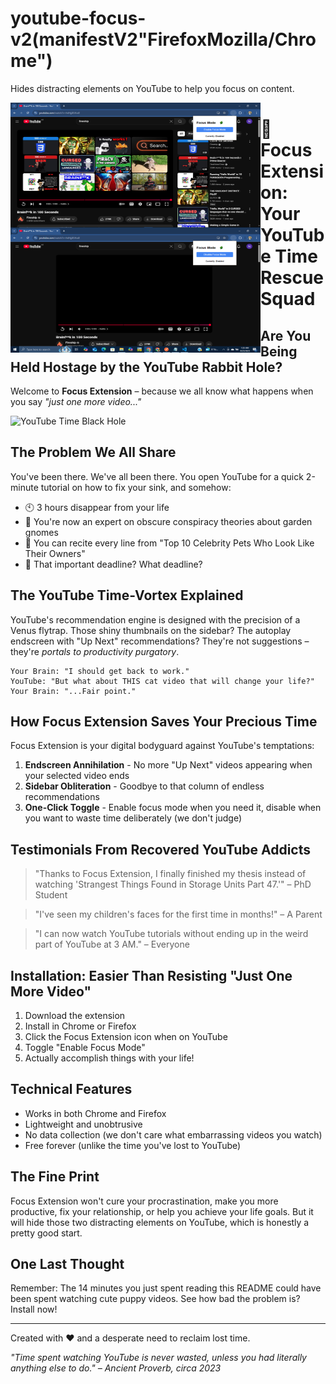 # youtube-focus-v2(manifestV2"FirefoxMozilla/Chrome")

Hides distracting elements on YouTube to help you focus on content.

<img align="left" alt="Coding" width="400" height = "200" src="/images/Ad5.PNG">

<img align="left" alt="Coding" width="400" height = "200" src="/images/Ad6.PNG">

# 🎯 Focus Extension: Your YouTube Time Rescue Squad

## Are You Being Held Hostage by the YouTube Rabbit Hole?

Welcome to **Focus Extension** – because we all know what happens when you say _"just one more video..."_

![YouTube Time Black Hole](https://media.giphy.com/media/l0HlBO7eyXzSZkJri/giphy.gif)

## The Problem We All Share

You've been there. We've all been there. You open YouTube for a quick 2-minute tutorial on how to fix your sink, and somehow:

- 🕙 3 hours disappear from your life
- 🐰 You're now an expert on obscure conspiracy theories about garden gnomes
- 🧠 You can recite every line from "Top 10 Celebrity Pets Who Look Like Their Owners"
- 💼 That important deadline? What deadline?

## The YouTube Time-Vortex Explained

YouTube's recommendation engine is designed with the precision of a Venus flytrap. Those shiny thumbnails on the sidebar? The autoplay endscreen with "Up Next" recommendations? They're not suggestions – they're _portals to productivity purgatory_.

```
Your Brain: "I should get back to work."
YouTube: "But what about THIS cat video that will change your life?"
Your Brain: "...Fair point."
```

## How Focus Extension Saves Your Precious Time

Focus Extension is your digital bodyguard against YouTube's temptations:

1. **Endscreen Annihilation** - No more "Up Next" videos appearing when your selected video ends
2. **Sidebar Obliteration** - Goodbye to that column of endless recommendations
3. **One-Click Toggle** - Enable focus mode when you need it, disable when you want to waste time deliberately (we don't judge)

## Testimonials From Recovered YouTube Addicts

> "Thanks to Focus Extension, I finally finished my thesis instead of watching 'Strangest Things Found in Storage Units Part 47.'" – PhD Student

> "I've seen my children's faces for the first time in months!" – A Parent

> "I can now watch YouTube tutorials without ending up in the weird part of YouTube at 3 AM." – Everyone

## Installation: Easier Than Resisting "Just One More Video"

1. Download the extension
2. Install in Chrome or Firefox
3. Click the Focus Extension icon when on YouTube
4. Toggle "Enable Focus Mode"
5. Actually accomplish things with your life!

## Technical Features

- Works in both Chrome and Firefox
- Lightweight and unobtrusive
- No data collection (we don't care what embarrassing videos you watch)
- Free forever (unlike the time you've lost to YouTube)

## The Fine Print

Focus Extension won't cure your procrastination, make you more productive, fix your relationship, or help you achieve your life goals. But it will hide those two distracting elements on YouTube, which is honestly a pretty good start.

## One Last Thought

Remember: The 14 minutes you just spent reading this README could have been spent watching cute puppy videos. See how bad the problem is? Install now!

---

Created with ❤️ and a desperate need to reclaim lost time.

_"Time spent watching YouTube is never wasted, unless you had literally anything else to do." – Ancient Proverb, circa 2023_
